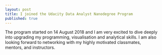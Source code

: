 ```yaml
---
layout: post
title: I joined the Udacity Data Analyst Nanodegree Program
published: true
---
```

The program started on 14 August 2018 and I am very excited to dive deeply into upgrading my programming, visualisation and analytical skills. I am also looking forward to networking with my highly motivated classmates, mentors, and instructors. 


